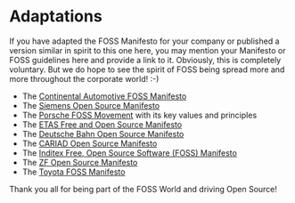 # Adaptations

If you have adapted the FOSS Manifesto for your company or published a version similar in spirit to this one here, you may mention your Manifesto or FOSS guidelines here and provide a link to it. 
Obviously, this is completely voluntary. But we do hope to see the spirit of FOSS being spread more and more throughout the corporate world! :-)

- The [Continental Automotive FOSS Manifesto](https://cdn.continental.com/fileadmin/__imported/sites/corporate/_international/english/hubpages/10_20press/01_press_releases/10_20ces/2023/202301_continental_foss_manifesto.pdf)
- The [Siemens Open Source Manifesto](https://opensource.siemens.com/manifesto/)
- The [Porsche FOSS Movement](https://opensource.porsche.com/) with its key values and principles
- The [ETAS Free and Open Source Manifesto](https://www.etas.com/download-center-files/company/etas-open-source-manifesto-231011.pdf) 
- The [Deutsche Bahn Open Source Manifesto](https://opensource.deutschebahn.com/opensource-en)
- The [CARIAD Open Source Manifesto](https://cariad.technology/de/en/news/stories/cariad-open-source-manifesto.html) 
- The [Inditex Free, Open Source Software (FOSS) Manifesto](https://github.com/InditexTech/foss/blob/main/INDITEX_FOSS_Manifesto.md) 
- The [ZF Open Source Manifesto](https://www.zf.com/mobile/de/company/divisions_business_units/research_development/open_source/open_source.html)
- The [Toyota FOSS Manifesto](https://github.com/TOYOTA)
  
Thank you all for being part of the FOSS World and driving Open Source!
